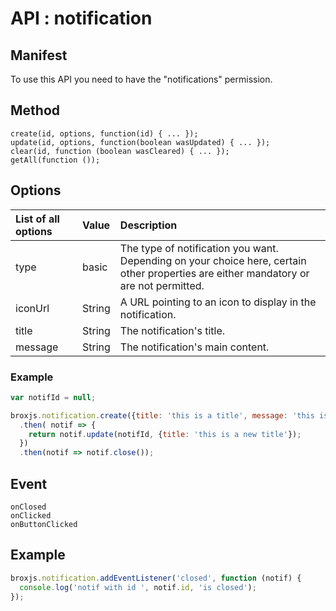 
# API : notification


## Manifest

To use this API you need to have the "notifications" permission.

## Method

```
create(id, options, function(id) { ... });
update(id, options, function(boolean wasUpdated) { ... });
clear(id, function (boolean wasCleared) { ... });
getAll(function ());
```

## Options
|List of all options|Value|Description
|:-|:-|:-|
|type        | basic | The type of notification you want.<br> Depending on your choice here, certain other properties are either mandatory or are not permitted.
|iconUrl     | String      | A URL pointing to an icon to display in the notification.
|title       | String      | The notification's title.
|message     | String      | The notification's main content.

### Example

```javascript
var notifId = null;

broxjs.notification.create({title: 'this is a title', message: 'this is a message'})
  .then( notif => {
    return notif.update(notifId, {title: 'this is a new title'});
  })
  .then(notif => notif.close());
```

## Event

```
onClosed
onClicked
onButtonClicked
```

## Example

```javascript
broxjs.notification.addEventListener('closed', function (notif) {
  console.log('notif with id ', notif.id, 'is closed');
});
```
